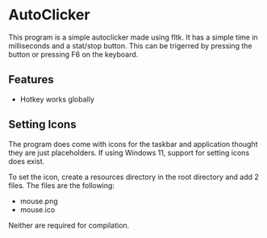 # AutoClicker
This program is a simple autoclicker made using fltk. It has a simple time in milliseconds and a stat/stop button. This can be trigerred by pressing the button or pressing F6 on the keyboard.

## Features
- Hotkey works globally

## Setting Icons
The program does come with icons for the taskbar and application thought they are just placeholders.
If using Windows 11, support for setting icons does exist.

To set the icon, create a resources directory in the root directory and add 2 files. The files are the following:

- mouse.png
- mouse.ico

Neither are required for compilation.